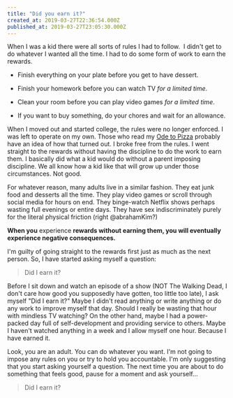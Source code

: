 ```yaml
---
title: "Did you earn it?"
created_at: 2019-03-27T22:36:54.000Z
published_at: 2019-03-27T23:05:30.000Z
---
```

When I was a kid there were all sorts of rules I had to follow.  I didn't get to do whatever I wanted all the time. I had to do some form of work to earn the rewards. 

*   Finish everything on your plate before you get to have dessert.  
    
*   Finish your homework before you can watch TV _for a limited time_.  
    
*   Clean your room before you can play video games _for a limited time_.
*   If you want to buy something, do your chores and wait for an allowance.

When I moved out and started college, the rules were no longer enforced. I was left to operate on my own. Those who read my [Ode to Pizza](https://200wordsaday.com/words/my-ode-to-pizza-116405c817f94a386e) probably have an idea of how that turned out. I broke free from the rules. I went straight to the rewards without having the discipline to do the work to earn them. I basically did what a kid would do without a parent imposing discipline. We all know how a kid like that will grow up under those circumstances. Not good.

For whatever reason, many adults live in a similar fashion. They eat junk food and desserts all the time. They play video games or scroll through social media for hours on end. They binge-watch Netflix shows perhaps wasting full evenings or entire days. They have sex indiscriminately purely for the literal physical friction (right @abrahamKim?)

**When you** experience **rewards without earning them, you will eventually experience negative consequences.** 

I'm guilty of going straight to the rewards first just as much as the next person. So, I have started asking myself a question:

> Did I earn it?

Before I sit down and watch an episode of a show (NOT The Walking Dead, I don't care how good you supposedly have gotten, too little too late), I ask myself "Did I earn it?" Maybe I didn't read anything or write anything or do any work to improve myself that day. Should I really be wasting that hour with mindless TV watching? On the other hand, maybe I had a power-packed day full of self-development and providing service to others. Maybe I haven't watched anything in a week and I allow myself one hour. Because I have earned it.

Look, you are an adult. You can do whatever you want. I'm not going to impose any rules on you or try to hold you accountable. I'm only suggesting that you start asking yourself a question. The next time you are about to do something that feels good, pause for a moment and ask yourself...

> Did I earn it?
